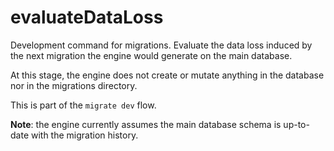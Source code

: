# evaluateDataLoss

Development command for migrations. Evaluate the data loss induced by the
next migration the engine would generate on the main database.

At this stage, the engine does not create or mutate anything in the database
nor in the migrations directory.

This is part of the `migrate dev` flow.

**Note**: the engine currently assumes the main database schema is up-to-date with the migration
history.
